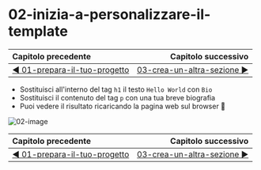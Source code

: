 # 02-inizia-a-personalizzare-il-template

| Capitolo precedente  | Capitolo successivo     |
| :--------------- | ---------------: |
| [◀︎ 01-prepara-il-tuo-progetto](../01-prepara-il-tuo-progetto)| [03-crea-un-altra-sezione ▶︎](../03-crea-un-altra-sezione) |

* Sostituisci all'interno del tag `h1` il testo `Hello World` con `Bio`
* Sostituisci il contenuto del tag `p` con una tua breve biografia
* Puoi vedere il risultato ricaricando la pagina web sul browser 🎉

![02-image](../assets/Lessons/02-image)

| Capitolo precedente  | Capitolo successivo     |
| :--------------- | ---------------: |
| [◀︎ 01-prepara-il-tuo-progetto](../01-prepara-il-tuo-progetto)| [03-crea-un-altra-sezione ▶︎](../03-crea-un-altra-sezione) |
